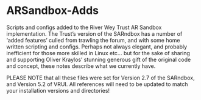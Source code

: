 # ARSandbox-Adds
Scripts and configs added to the River Wey Trust AR Sandbox implementation.
The Trust’s version of the SARndbox has a number of ‘added features’ culled from trawling the forum, 
and with some home written scripting and configs. Perhaps not always elegant, and probably inefficient 
for those more skilled in Linux etc... but for the sake of sharing and supporting 
Oliver Kraylos’ stunning generous gift of the original code and concept, these notes describe what we currently have.

PLEASE NOTE that all these files were set for Version 2.7 of the SARndbox, and Version 5.2 of VRUI. 
All references will need to be updated to match your installation versions and directories!

